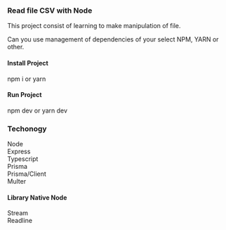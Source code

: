 ### Read file CSV with Node

This project consist of learning to make manipulation of file.

Can you use management of dependencies of your select NPM, YARN or other.

#### Install Project
npm i or yarn

#### Run Project
npm dev or yarn dev

### Techonogy
Node
<br>Express
<br>Typescript
<br>Prisma
<br>Prisma/Client
<br>Multer

#### Library Native Node
Stream
<br>Readline